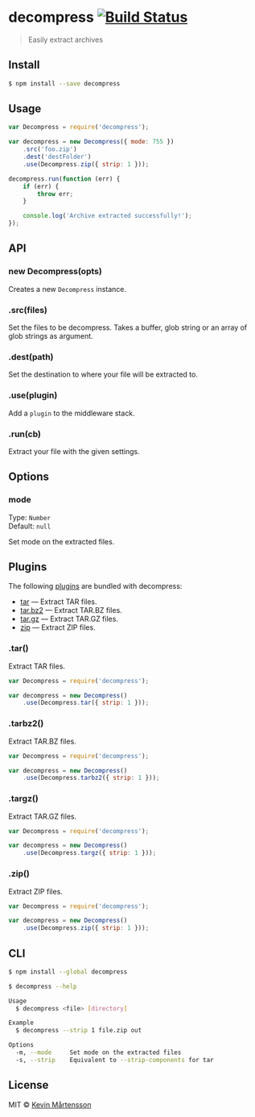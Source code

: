 # decompress [![Build Status](http://img.shields.io/travis/kevva/decompress.svg?style=flat)](https://travis-ci.org/kevva/decompress)

> Easily extract archives

## Install

```sh
$ npm install --save decompress
```

## Usage

```js
var Decompress = require('decompress');

var decompress = new Decompress({ mode: 755 })
    .src('foo.zip')
    .dest('destFolder')
    .use(Decompress.zip({ strip: 1 }));

decompress.run(function (err) {
    if (err) {
        throw err;
    }

    console.log('Archive extracted successfully!');
});
```

## API

### new Decompress(opts)

Creates a new `Decompress` instance.

### .src(files)

Set the files to be decompress. Takes a buffer, glob string or an array of glob 
strings as argument.

### .dest(path)

Set the destination to where your file will be extracted to.

### .use(plugin)

Add a `plugin` to the middleware stack.

### .run(cb)

Extract your file with the given settings.

## Options

### mode

Type: `Number`  
Default: `null`

Set mode on the extracted files.

## Plugins

The following [plugins](https://www.npmjs.org/browse/keyword/decompressplugin) are bundled with decompress:

* [tar](#tar) — Extract TAR files.
* [tar.bz2](#tarbz2) — Extract TAR.BZ files.
* [tar.gz](#targz) — Extract TAR.GZ files.
* [zip](#zip) — Extract ZIP files.

### .tar()

Extract TAR files.

```js
var Decompress = require('decompress');

var decompress = new Decompress()
    .use(Decompress.tar({ strip: 1 }));
```

### .tarbz2()

Extract TAR.BZ files.

```js
var Decompress = require('decompress');

var decompress = new Decompress()
    .use(Decompress.tarbz2({ strip: 1 }));
```

### .targz()

Extract TAR.GZ files.

```js
var Decompress = require('decompress');

var decompress = new Decompress()
    .use(Decompress.targz({ strip: 1 }));
```

### .zip()

Extract ZIP files.

```js
var Decompress = require('decompress');

var decompress = new Decompress()
    .use(Decompress.zip({ strip: 1 }));
```

## CLI

```bash
$ npm install --global decompress
```

```sh
$ decompress --help

Usage
  $ decompress <file> [directory]

Example
  $ decompress --strip 1 file.zip out

Options
  -m, --mode     Set mode on the extracted files
  -s, --strip    Equivalent to --strip-components for tar
```

## License

MIT © [Kevin Mårtensson](https://github.com/kevva)
